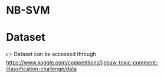 # NB-SVM

# Dataset

👉 Dataset can be accessed through https://www.kaggle.com/competitions/jigsaw-toxic-comment-classification-challenge/data
